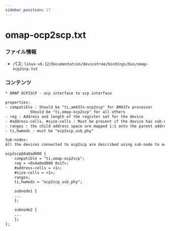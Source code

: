 ```yaml
---
sidebar_position: 17
---
```

# omap-ocp2scp.txt

### ファイル情報

- パス: `linux-v6.12/Documentation/devicetree/bindings/bus/omap-ocp2scp.txt`

### コンテンツ

```txt
* OMAP OCP2SCP - ocp interface to scp interface

properties:
- compatible : Should be "ti,am437x-ocp2scp" for AM437x processor
	       Should be "ti,omap-ocp2scp" for all others
- reg : Address and length of the register set for the device
- #address-cells, #size-cells : Must be present if the device has sub-nodes
- ranges : the child address space are mapped 1:1 onto the parent address space
- ti,hwmods : must be "ocp2scp_usb_phy"

Sub-nodes:
All the devices connected to ocp2scp are described using sub-node to ocp2scp

ocp2scp@4a0ad000 {
	compatible = "ti,omap-ocp2scp";
	reg = <0x4a0ad000 0x1f>;
	#address-cells = <1>;
	#size-cells = <1>;
	ranges;
	ti,hwmods = "ocp2scp_usb_phy";

	subnode1 {
	...
	};

	subnode2 {
	...
	};
};

```
